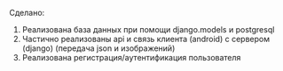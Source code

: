 Сделано:
1) Реализована база данных при помощи django.models и postgresql
2) Частично реализованы api и связь клиента (android) с сервером (django) (передача json и изображений)
3) Реализована регистрация/аутентификация пользователя